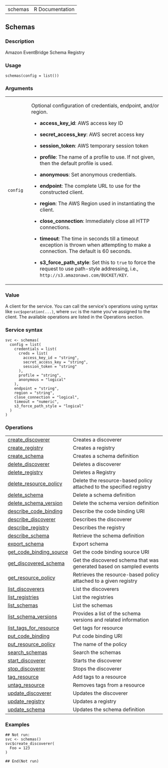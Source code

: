 <table style="width: 100%;">
<tbody>
<tr class="odd">
<td>schemas</td>
<td style="text-align: right;">R Documentation</td>
</tr>
</tbody>
</table>

## Schemas

### Description

Amazon EventBridge Schema Registry

### Usage

    schemas(config = list())

### Arguments

<table>
<colgroup>
<col style="width: 15%" />
<col style="width: 85%" />
</colgroup>
<tbody>
<tr class="odd">
<td><code id="schemas_:_config">config</code></td>
<td><p>Optional configuration of credentials, endpoint, and/or
region.</p>
<ul>
<li><p><strong>access_key_id</strong>: AWS access key ID</p></li>
<li><p><strong>secret_access_key</strong>: AWS secret access
key</p></li>
<li><p><strong>session_token</strong>: AWS temporary session
token</p></li>
<li><p><strong>profile</strong>: The name of a profile to use. If not
given, then the default profile is used.</p></li>
<li><p><strong>anonymous</strong>: Set anonymous credentials.</p></li>
<li><p><strong>endpoint</strong>: The complete URL to use for the
constructed client.</p></li>
<li><p><strong>region</strong>: The AWS Region used in instantiating the
client.</p></li>
<li><p><strong>close_connection</strong>: Immediately close all HTTP
connections.</p></li>
<li><p><strong>timeout</strong>: The time in seconds till a timeout
exception is thrown when attempting to make a connection. The default is
60 seconds.</p></li>
<li><p><strong>s3_force_path_style</strong>: Set this to
<code>true</code> to force the request to use path-style addressing,
i.e., <code
style="white-space: pre;">⁠http://s3.amazonaws.com/BUCKET/KEY⁠</code>.</p></li>
</ul></td>
</tr>
</tbody>
</table>

### Value

A client for the service. You can call the service's operations using
syntax like `svc$operation(...)`, where `svc` is the name you've
assigned to the client. The available operations are listed in the
Operations section.

### Service syntax

    svc <- schemas(
      config = list(
        credentials = list(
          creds = list(
            access_key_id = "string",
            secret_access_key = "string",
            session_token = "string"
          ),
          profile = "string",
          anonymous = "logical"
        ),
        endpoint = "string",
        region = "string",
        close_connection = "logical",
        timeout = "numeric",
        s3_force_path_style = "logical"
      )
    )

### Operations

<table>
<tbody>
<tr class="odd">
<td style="text-align: left;"><a href="../schemas_create_discoverer/"> create_discoverer </a></td>
<td style="text-align: left;">Creates a discoverer</td>
</tr>
<tr class="even">
<td style="text-align: left;"><a href="../schemas_create_registry/"> create_registry </a></td>
<td style="text-align: left;">Creates a registry</td>
</tr>
<tr class="odd">
<td style="text-align: left;"><a href="../schemas_create_schema/"> create_schema </a></td>
<td style="text-align: left;">Creates a schema definition</td>
</tr>
<tr class="even">
<td style="text-align: left;"><a href="../schemas_delete_discoverer/"> delete_discoverer </a></td>
<td style="text-align: left;">Deletes a discoverer</td>
</tr>
<tr class="odd">
<td style="text-align: left;"><a href="../schemas_delete_registry/"> delete_registry </a></td>
<td style="text-align: left;">Deletes a Registry</td>
</tr>
<tr class="even">
<td style="text-align: left;"><a href="../schemas_delete_resource_policy/"> delete_resource_policy </a></td>
<td style="text-align: left;">Delete the resource-based policy attached
to the specified registry</td>
</tr>
<tr class="odd">
<td style="text-align: left;"><a href="../schemas_delete_schema/"> delete_schema </a></td>
<td style="text-align: left;">Delete a schema definition</td>
</tr>
<tr class="even">
<td style="text-align: left;"><a href="../schemas_delete_schema_version/"> delete_schema_version </a></td>
<td style="text-align: left;">Delete the schema version definition</td>
</tr>
<tr class="odd">
<td style="text-align: left;"><a href="../schemas_describe_code_binding/"> describe_code_binding </a></td>
<td style="text-align: left;">Describe the code binding URI</td>
</tr>
<tr class="even">
<td style="text-align: left;"><a href="../schemas_describe_discoverer/"> describe_discoverer </a></td>
<td style="text-align: left;">Describes the discoverer</td>
</tr>
<tr class="odd">
<td style="text-align: left;"><a href="../schemas_describe_registry/"> describe_registry </a></td>
<td style="text-align: left;">Describes the registry</td>
</tr>
<tr class="even">
<td style="text-align: left;"><a href="../schemas_describe_schema/"> describe_schema </a></td>
<td style="text-align: left;">Retrieve the schema definition</td>
</tr>
<tr class="odd">
<td style="text-align: left;"><a href="../schemas_export_schema/"> export_schema </a></td>
<td style="text-align: left;">Export schema</td>
</tr>
<tr class="even">
<td style="text-align: left;"><a href="../schemas_get_code_binding_source/"> get_code_binding_source </a></td>
<td style="text-align: left;">Get the code binding source URI</td>
</tr>
<tr class="odd">
<td style="text-align: left;"><a href="../schemas_get_discovered_schema/"> get_discovered_schema </a></td>
<td style="text-align: left;">Get the discovered schema that was
generated based on sampled events</td>
</tr>
<tr class="even">
<td style="text-align: left;"><a href="../schemas_get_resource_policy/"> get_resource_policy </a></td>
<td style="text-align: left;">Retrieves the resource-based policy
attached to a given registry</td>
</tr>
<tr class="odd">
<td style="text-align: left;"><a href="../schemas_list_discoverers/"> list_discoverers </a></td>
<td style="text-align: left;">List the discoverers</td>
</tr>
<tr class="even">
<td style="text-align: left;"><a href="../schemas_list_registries/"> list_registries </a></td>
<td style="text-align: left;">List the registries</td>
</tr>
<tr class="odd">
<td style="text-align: left;"><a href="../schemas_list_schemas/"> list_schemas </a></td>
<td style="text-align: left;">List the schemas</td>
</tr>
<tr class="even">
<td style="text-align: left;"><a href="../schemas_list_schema_versions/"> list_schema_versions </a></td>
<td style="text-align: left;">Provides a list of the schema versions and
related information</td>
</tr>
<tr class="odd">
<td style="text-align: left;"><a href="../schemas_list_tags_for_resource/"> list_tags_for_resource </a></td>
<td style="text-align: left;">Get tags for resource</td>
</tr>
<tr class="even">
<td style="text-align: left;"><a href="../schemas_put_code_binding/"> put_code_binding </a></td>
<td style="text-align: left;">Put code binding URI</td>
</tr>
<tr class="odd">
<td style="text-align: left;"><a href="../schemas_put_resource_policy/"> put_resource_policy </a></td>
<td style="text-align: left;">The name of the policy</td>
</tr>
<tr class="even">
<td style="text-align: left;"><a href="../schemas_search_schemas/"> search_schemas </a></td>
<td style="text-align: left;">Search the schemas</td>
</tr>
<tr class="odd">
<td style="text-align: left;"><a href="../schemas_start_discoverer/"> start_discoverer </a></td>
<td style="text-align: left;">Starts the discoverer</td>
</tr>
<tr class="even">
<td style="text-align: left;"><a href="../schemas_stop_discoverer/"> stop_discoverer </a></td>
<td style="text-align: left;">Stops the discoverer</td>
</tr>
<tr class="odd">
<td style="text-align: left;"><a href="../schemas_tag_resource/"> tag_resource </a></td>
<td style="text-align: left;">Add tags to a resource</td>
</tr>
<tr class="even">
<td style="text-align: left;"><a href="../schemas_untag_resource/"> untag_resource </a></td>
<td style="text-align: left;">Removes tags from a resource</td>
</tr>
<tr class="odd">
<td style="text-align: left;"><a href="../schemas_update_discoverer/"> update_discoverer </a></td>
<td style="text-align: left;">Updates the discoverer</td>
</tr>
<tr class="even">
<td style="text-align: left;"><a href="../schemas_update_registry/"> update_registry </a></td>
<td style="text-align: left;">Updates a registry</td>
</tr>
<tr class="odd">
<td style="text-align: left;"><a href="../schemas_update_schema/"> update_schema </a></td>
<td style="text-align: left;">Updates the schema definition</td>
</tr>
</tbody>
</table>

### Examples

    ## Not run: 
    svc <- schemas()
    svc$create_discoverer(
      Foo = 123
    )

    ## End(Not run)
